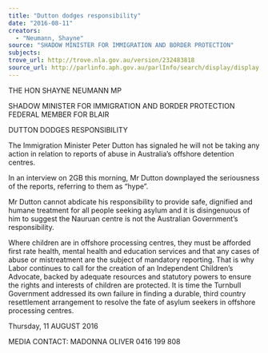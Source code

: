 ```yaml
---
title: "Dutton dodges responsibility"
date: "2016-08-11"
creators:
  - "Neumann, Shayne"
source: "SHADOW MINISTER FOR IMMIGRATION AND BORDER PROTECTION"
subjects:
trove_url: http://trove.nla.gov.au/version/232483818
source_url: http://parlinfo.aph.gov.au/parlInfo/search/display/display.w3p;query=Id%3A%22media/pressrel/4750180%22
---
```


 

 

 THE HON SHAYNE NEUMANN MP 

 SHADOW MINISTER FOR IMMIGRATION AND BORDER PROTECTION  FEDERAL MEMBER FOR BLAIR    

 DUTTON DODGES RESPONSIBILITY 

 

 The Immigration Minister Peter Dutton has signaled he will not be taking any action in  relation to reports of abuse in Australia’s offshore detention centres.    

 In an interview on 2GB this morning, Mr Dutton downplayed the seriousness of the  reports, referring to them as “hype”.    

 Mr Dutton cannot abdicate his responsibility to provide safe, dignified and humane  treatment for all people seeking asylum and it is disingenuous of him to suggest the  Nauruan centre is not the Australian Government’s responsibility.    

 Where children are in offshore processing centres, they must be afforded first rate  health, mental health and education services and that any cases of abuse or  mistreatment are the subject of mandatory reporting.  That is why Labor continues to call for the creation of an Independent Children’s  Advocate, backed by adequate resources and statutory powers to ensure the rights and  interests of children are protected.  It is time the Turnbull Government addressed its own failure in finding a durable, third  country resettlement arrangement to resolve the fate of asylum seekers in offshore  processing centres.    

 Thursday, 11 AUGUST 2016    

 MEDIA CONTACT: MADONNA OLIVER 0416 199 808   

